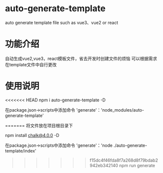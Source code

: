 # auto-generate-template
auto generate template file such as vue3、vue2 or react
# 功能介绍
自动生成vue2,vue3，react模板文件，省去开发时创建文件的烦恼
可以根据需求在template文件中自行更改
# 使用说明
<<<<<<< HEAD
 npm i auto-generate-template -D

 在package.json->scripts中添加命令 'generate'：'node_modules/auto-generate-template'

=======
 将文件放在项目根目录下

 npm install chalk@4.0.0 -D 

 在package.json->scripts中添加命令 'generate'：'node ./auto-generate-template/index'

>>>>>>> f15dc4f46fda8f7a268d8f79bdab2942eb342140
 npm run generate
